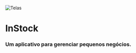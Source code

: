 
![Telas](https://raw.githubusercontent.com/Deathset/Mercado/master/assets/Telas_InStock.png)

# **InStock**

### Um aplicativo para gerenciar pequenos negócios.
